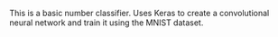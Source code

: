 This is a basic number classifier. Uses Keras to create a convolutional neural
network and train it using the MNIST dataset.
